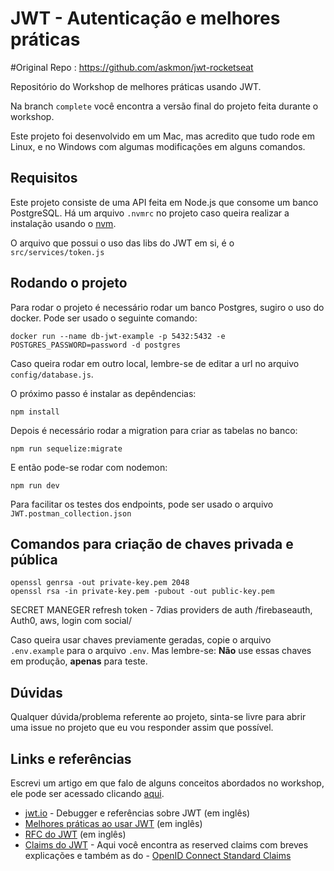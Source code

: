 # JWT - Autenticação e melhores práticas

#Original Repo : https://github.com/askmon/jwt-rocketseat

Repositório do Workshop de melhores práticas usando JWT.

Na branch `complete` você encontra a versão final do projeto feita durante o workshop.

Este projeto foi desenvolvido em um Mac, mas acredito que tudo rode em Linux, e no Windows com algumas modificações em alguns comandos.

## Requisitos

Este projeto consiste de uma API feita em Node.js que consome um banco PostgreSQL. Há um arquivo `.nvmrc` no projeto caso queira realizar a instalação usando o [nvm](https://github.com/nvm-sh/nvm).

O arquivo que possui o uso das libs do JWT em si, é o `src/services/token.js`

## Rodando o projeto

Para rodar o projeto é necessário rodar um banco Postgres, sugiro o uso do docker. Pode ser usado o seguinte comando:

`docker run --name db-jwt-example -p 5432:5432 -e POSTGRES_PASSWORD=password -d postgres`

Caso queira rodar em outro local, lembre-se de editar a url no arquivo `config/database.js`.

O próximo passo é instalar as depêndencias:

`npm install`

Depois é necessário rodar a migration para criar as tabelas no banco:

`npm run sequelize:migrate`

E então pode-se rodar com nodemon:

`npm run dev`

Para facilitar os testes dos endpoints, pode ser usado o arquivo `JWT.postman_collection.json`

## Comandos para criação de chaves privada e pública

```
openssl genrsa -out private-key.pem 2048 
openssl rsa -in private-key.pem -pubout -out public-key.pem
```
SECRET MANEGER 
refresh token - 7dias
providers de auth /firebaseauth, Auth0, aws, login com social/

Caso queira usar chaves previamente geradas, copie o arquivo `.env.example` para o arquivo `.env`. Mas lembre-se: **Não** use essas chaves em produção, **apenas** para teste.

## Dúvidas

Qualquer dúvida/problema referente ao projeto, sinta-se livre para abrir uma issue no projeto que eu vou responder assim que possível.

## Links e referências

Escrevi um artigo em que falo de alguns conceitos abordados no workshop, ele pode ser acessado clicando [aqui](https://askanayama.medium.com/entendendo-a-autentica%C3%A7%C3%A3o-com-jwt-2c562697a240).

- [jwt.io](https://jwt.io/) - Debugger e referências sobre JWT (em inglês)
- [Melhores práticas ao usar JWT](https://auth0.com/blog/a-look-at-the-latest-draft-for-jwt-bcp/) (em inglês)
- [RFC do JWT](https://tools.ietf.org/html/rfc7519) (em inglês)
- [Claims do JWT](https://ldapwiki.com/wiki/JSON%20Web%20Token%20Claims) - Aqui você encontra as reserved claims com breves explicações e também as do - [OpenID Connect Standard Claims](https://ldapwiki.com/wiki/OpenID%20Connect%20Standard%20Claims)
